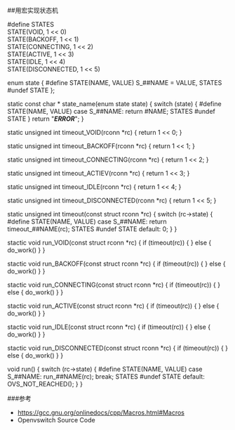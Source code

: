 
##用宏实现状态机

#define STATES                                  \
    STATE(VOID, 1 << 0)                         \
    STATE(BACKOFF, 1 << 1)                      \
    STATE(CONNECTING, 1 << 2)                   \
    STATE(ACTIVE, 1 << 3)                       \
    STATE(IDLE, 1 << 4)                         \
    STATE(DISCONNECTED, 1 << 5)

enum state {
#define STATE(NAME, VALUE) S_##NAME = VALUE,
    STATES
#undef STATE
};

static const char *
state_name(enum state state)
{
    switch (state) {
#define STATE(NAME, VALUE) case S_##NAME: return #NAME;
        STATES
#undef STATE
    }
    return "***ERROR***";
}

static unsigned int timeout_VOID(rconn *rc) {
    return 1 << 0;
}

static unsigned int timeout_BACKOFF(rconn *rc) {
    return 1 << 1;
}

static unsigned int timeout_CONNECTING(rconn *rc) {
    return 1 << 2;
}

static unsigned int timeout_ACTIEV(rconn *rc) {
    return 1 << 3;
}

static unsigned int timeout_IDLE(rconn *rc) {
    return 1 << 4;
}

static unsigned int timeout_DISCONNECTED(rconn *rc) {
    return 1 << 5;
}

static unsigned int timeout(const struct rconn *rc)
{
    switch (rc->state) {
#define STATE(NAME, VALUE) case S_##NAME: return timeout_##NAME(rc);
        STATES
#undef STATE
    default:
        0;
    }
}

stactic void run_VOID(const struct rconn *rc) {
    if (timeout(rc)) {
    } else {
        do_work()
    }
}

stactic void run_BACKOFF(const struct rconn *rc) {
    if (timeout(rc)) {
    } else {
        do_work()
    }
}

stactic void run_CONNECTING(const struct rconn *rc) {
    if (timeout(rc)) {
    } else {
        do_work()
    }
}

stactic void run_ACTIVE(const struct rconn *rc) {
    if (timeout(rc)) {
    } else {
        do_work()
    }
}

stactic void run_IDLE(const struct rconn *rc) {
    if (timeout(rc)) {
    } else {
        do_work()
    }
}

stactic void run_DISCONNECTED(const struct rconn *rc) {
    if (timeout(rc)) {
    } else {
        do_work()
    }
}

void run() {
    switch (rc->state) {
#define STATE(NAME, VALUE) case S_##NAME: run_##NAME(rc); break;
           STATES
#undef STATE
    default:
        OVS_NOT_REACHED();
    }
}


###参考

* https://gcc.gnu.org/onlinedocs/cpp/Macros.html#Macros
* Openvswitch Source Code


